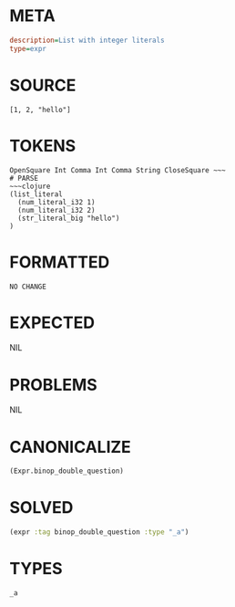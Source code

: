 # META
~~~ini
description=List with integer literals
type=expr
~~~
# SOURCE
~~~roc
[1, 2, "hello"]
~~~
# TOKENS
~~~text
OpenSquare Int Comma Int Comma String CloseSquare ~~~
# PARSE
~~~clojure
(list_literal
  (num_literal_i32 1)
  (num_literal_i32 2)
  (str_literal_big "hello")
)
~~~
# FORMATTED
~~~roc
NO CHANGE
~~~
# EXPECTED
NIL
# PROBLEMS
NIL
# CANONICALIZE
~~~clojure
(Expr.binop_double_question)
~~~
# SOLVED
~~~clojure
(expr :tag binop_double_question :type "_a")
~~~
# TYPES
~~~roc
_a
~~~
